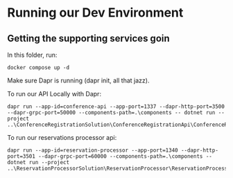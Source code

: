 # Running our Dev Environment



## Getting the supporting services goin

In this folder, run:

```
docker compose up -d
```

Make sure Dapr is running (dapr init, all that jazz).

To run our API Locally with Dapr:

```
dapr run --app-id=conference-api --app-port=1337 --dapr-http-port=3500 --dapr-grpc-port=50000 --components-path=.\components -- dotnet run --project ..\ConferenceRegistrationSolution\ConferenceRegistrationApi\ConferenceRegistrationApi.csproj
```

To run our reservations processor api:

```
dapr run --app-id=reservation-processor --app-port=1340 --dapr-http-port=3501 --dapr-grpc-port=60000 --components-path=.\components -- dotnet run --project ..\ReservationProcessorSolution\ReservationProcessor\ReservationProcessor.csproj
```
